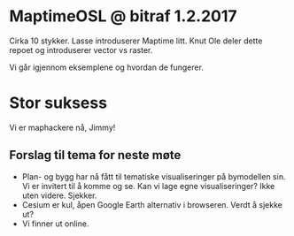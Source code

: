 # MaptimeOSL @ bitraf 1.2.2017

Cirka 10 stykker. Lasse introduserer Maptime litt.
Knut Ole deler dette repoet og introduserer vector vs raster.

Vi går igjennom eksemplene og hvordan de fungerer.

# Stor suksess
Vi er maphackere nå, Jimmy!

## Forslag til tema for neste møte
* Plan- og bygg har nå fått til tematiske visualiseringer på bymodellen sin. Vi er invitert til å komme og se. Kan vi lage egne visualiseringer? Ikke uten videre. Sjekker.
* Cesium er kul, åpen Google Earth alternativ i browseren. Verdt å sjekke ut?
* Vi finner ut online.
